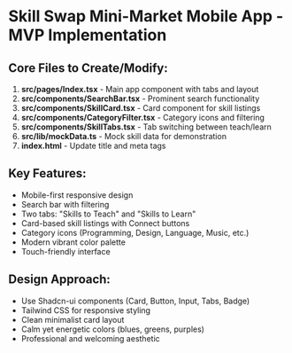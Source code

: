 # Skill Swap Mini-Market Mobile App - MVP Implementation

## Core Files to Create/Modify:
1. **src/pages/Index.tsx** - Main app component with tabs and layout
2. **src/components/SearchBar.tsx** - Prominent search functionality
3. **src/components/SkillCard.tsx** - Card component for skill listings
4. **src/components/CategoryFilter.tsx** - Category icons and filtering
5. **src/components/SkillTabs.tsx** - Tab switching between teach/learn
6. **src/lib/mockData.ts** - Mock skill data for demonstration
7. **index.html** - Update title and meta tags

## Key Features:
- Mobile-first responsive design
- Search bar with filtering
- Two tabs: "Skills to Teach" and "Skills to Learn"
- Card-based skill listings with Connect buttons
- Category icons (Programming, Design, Language, Music, etc.)
- Modern vibrant color palette
- Touch-friendly interface

## Design Approach:
- Use Shadcn-ui components (Card, Button, Input, Tabs, Badge)
- Tailwind CSS for responsive styling
- Clean minimalist card layout
- Calm yet energetic colors (blues, greens, purples)
- Professional and welcoming aesthetic